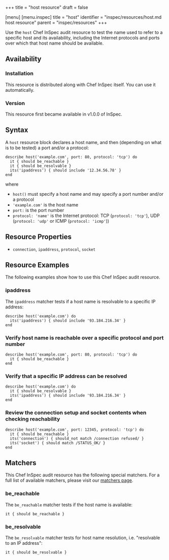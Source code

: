 +++
title = "host resource"
draft = false

[menu]
  [menu.inspec]
    title = "host"
    identifier = "inspec/resources/host.md host resource"
    parent = "inspec/resources"
+++


Use the `host` Chef InSpec audit resource to test the name used to refer to a specific host and its availability, including the Internet protocols and ports over which that host name should be available.


## Availability

### Installation

This resource is distributed along with Chef InSpec itself. You can use it automatically.

### Version

This resource first became available in v1.0.0 of InSpec.

## Syntax

A `host` resource block declares a host name, and then (depending on what is to be tested) a port and/or a protocol:

    describe host('example.com', port: 80, protocol: 'tcp') do
      it { should be_reachable }
      it { should be_resolvable }
      its('ipaddress') { should include '12.34.56.78' }
    end

where

* `host()` must specify a host name and may specify a port number and/or a protocol
* `'example.com'` is the host name
* `port:` is the port number
* `protocol: 'name'` is the Internet protocol: TCP (`protocol: 'tcp'`), UDP (`protocol: 'udp'` or  ICMP (`protocol: 'icmp'`))


## Resource Properties

* `connection`, `ipaddress`, `protocol`, `socket`


## Resource Examples

The following examples show how to use this Chef InSpec audit resource.

### ipaddress

The `ipaddress` matcher tests if a host name is resolvable to a specific IP address:

    describe host('example.com') do
      its('ipaddress') { should include '93.184.216.34' }
    end

### Verify host name is reachable over a specific protocol and port number

    describe host('example.com', port: 80, protocol: 'tcp') do
      it { should be_reachable }
    end

### Verify that a specific IP address can be resolved

    describe host('example.com') do
      it { should be_resolvable }
      its('ipaddress') { should include '93.184.216.34' }
    end

### Review the connection setup and socket contents when checking reachability

    describe host('example.com', port: 12345, protocol: 'tcp') do
      it { should be_reachable }
      its('connection') { should_not match /connection refused/ }
      its('socket') { should match /STATUS_OK/ }
    end


## Matchers

This Chef InSpec audit resource has the following special matchers. For a full list of available matchers, please visit our [matchers page](https://www.inspec.io/docs/reference/matchers/).

### be_reachable

The `be_reachable` matcher tests if the host name is available:

    it { should be_reachable }

### be_resolvable

The `be_resolvable` matcher tests for host name resolution, i.e. "resolvable to an IP address":

    it { should be_resolvable }
